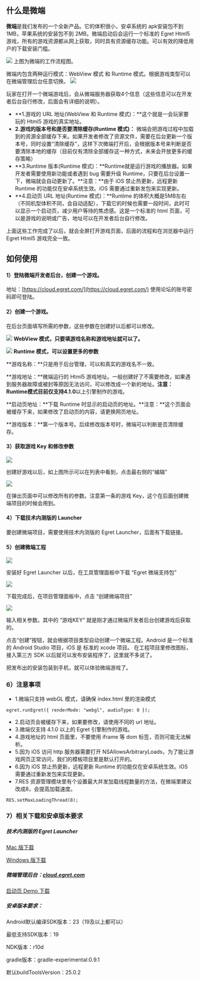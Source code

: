 ## 什么是微端
**微端**是我们发布的一个全新产品。它的体积很小，安卓系统的 apk安装包不到 1MB，苹果系统的安装包不到 2MB。微端启动后会运行一个标准的 Egret Html5 游戏，所有的游戏资源都从网上获取，同时具有资源缓存功能。可以有效的降低用户的下载安装门槛。

![](./assets/p0-1.png)
上图为微端的工作流程图。

微端内包含两种运行模式：WebView 模式 和 Runtime 模式。根据游戏类型可以在微端管理后台任意切换。
![](./assets/p0-2.png)



玩家在打开一个微端游戏后，会从微端服务器获取4个信息（这些信息可以在开发者后台自行修改，后面会有详细的说明）。

* **1.游戏的 URL 地址(WebView 和 Runtime 模式)：**这个就是一会玩家要玩的 Html5 游戏的真实地址。
* **2.游戏的版本号和是否要清除缓存(Runtime 模式)：** 微端会把游戏过程中加载到的资源全部缓存下来。如果开发者修改了资源文件，需要在后台更新一个版本号，同时设置“清除缓存”，这样下次微端打开后，会根据版本号来判断是否要清除本地的缓存（目前仅有清除全部缓存这一种方式，未来会开放更多的缓存策略）
* **3.Runtime 版本(Runtime 模式)：**Runtime就是运行游戏的播放器。如果开发者需要使用新功能或者遇到 bug 需要升级 Runtime，只要在后台设置一下，微端就会自动更新了。**注意：**由于 iOS 禁止热更新，远程更新 Runtime 的功能仅在安卓系统生效。iOS 需要通过重新发包来实现更新。
* **4.启动页 URL 地址(Runtime 模式)：**Runtime 的体积大概是5MB左右（不同机型体积不同，会自动适配），下载它的时候也需要一段时间，此时可以显示一个启动页，减少用户等待的焦虑感。这是一个标准的 html 页面，可以是游戏的说明或广告，地址可以在开发者后台自行修改。

上面这些工作完成了以后，就会全屏打开游戏页面，后面的流程和在浏览器中运行 Egret Html5 游戏完全一致。
## 如何使用
#### 1）登陆微端开发者后台，创建一个游戏。

地址：[https://cloud.egret.com/](https://cloud.egret.com/)  使用论坛的账号密码即可登陆。

#### 2）创建一个游戏。
在后台页面填写所需的参数，这些参数在创建好以后都可以修改。


![](./assets/p1_1.png)
**WebView 模式，只要填游戏名称和游戏地址就可以了。**

![](./assets/p1_2.png)
**Runtime 模式，可以设置更多的参数**

**游戏名称：**只是用于后台管理，可以和真实的游戏名不一致。

**游戏地址：**微端运行的 Html5 游戏地址。一般创建好了不需要修改，如果遇到服务器故障或被封等原因无法访问，可以修改成一个新的地址。**注意：**Runtime模式目前仅支持**4.1.0**以上引擎制作的游戏。

**启动页地址：**下载 Runtime 时显示的启动页的地址。**注意：**这个页面会被缓存下来，如果修改了启动页的内容，请更换网页地址。

**游戏版本：**第一个版本号。后续修改版本号时，微端可以判断是否清除缓存。

#### 3）获取游戏 Key 和修改参数

![](./assets/p2.png)

创建好游戏以后，如上图所示可以在列表中看到，点击最右侧的“编辑”

![](./assets/p3.png)

在弹出页面中可以修改所有的参数。注意第一条的游戏 Key，这个在后面创建微端项目的时候会用到。

#### 4）下载技术内测版的 Launcher
要创建微端项目，需要使用技术内测版的 Egret Launcher，后面有下载链接。

#### 5）创建微端工程
![](./assets/p4.png)

安装好 Egret Launcher 以后，在工具管理面板中下载 “Egret 微端支持包”

![](./assets/p5.png)

下载完成后，在项目管理面板中，点击 “创建微端项目”

![](./assets/p6.png)

输入相关参数。其中的 “游戏KEY”  就是刚才通过微端开发者后台创建游戏后获取的。

点击“创建”按钮，就会根据项目类型自动创建一个微端工程。Android 是一个标准的 Android Studio 项目，iOS 是 标准的 xcode 项目。
在工程项目里修改图标，接入第三方 SDK 以后就可以发布安装程序了，这里就不多说了。

把发布出的安装包装到手机，就可以体验微端游戏了。

### 6）注意事项
* 1.微端只支持 webGL 模式，请确保 index.html 里的渲染模式
```
egret.runEgret({ renderMode: "webgl", audioType: 0 });
```

* 2.启动页会被缓存下来，如果要修改，请使用不同的 url 地址。
* 3.微端仅支持 4.1.0 以上的 Egret 引擎制作的游戏。
* 4.游戏地址的 html 页面里，不要使用 iframe 等 dom 标签，否则可能无法解析。
* 5.因为 iOS 访问 http 服务器需要打开 NSAllowsArbitraryLoads，为了能让游戏网页正常访问，我们的模板项目里是默认打开的。
* 6.因为 iOS 禁止热更新，远程更新 Runtime 的功能仅在安卓系统生效。iOS 需要通过重新发包来实现更新。
* 7.RES 资源管理模块里有个设置最大并发加载线程数量的方法，在微端里建议改成8，会提高加载速度。
```
RES.setMaxLoadingThread(8);
```

### 7）相关下载和安卓版本要求
##### 技术内测版的 Egret Launcher

[Mac 版下载](http://tool.egret-labs.org/EgretLauncher/EgretLauncherForMicroClient-v0.6.6.dmg)

[Windows 版下载](http://tool.egret-labs.org/EgretLauncher/EgretLauncherForMicroClient-v0.6.6.exe)

##### 微端管理后台：[cloud.egret.com](http://cloud.egret.com)
[启动页 Demo 下载](http://tool.egret-labs.org/microclient/doc/zip/loadingPage_v4.1.zip)

##### 安卓版本要求：
Android默认编译SDK版本：23（19及以上都可以）

最低支持SDK版本：19

NDK版本：r10d

gradle版本：gradle-experimental:0.9.1

默认buildToolsVersion：25.0.2




